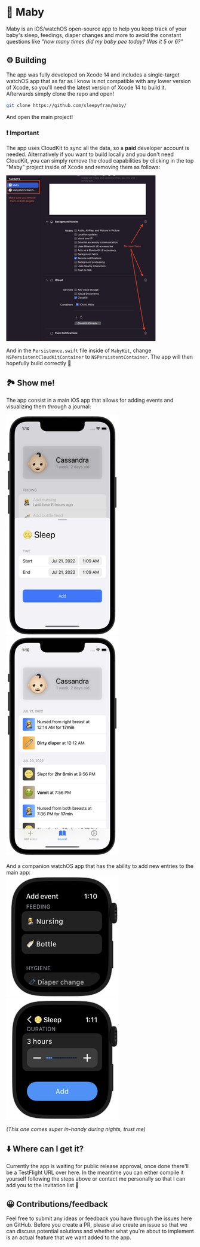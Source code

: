 # 🐣 Maby

Maby is an iOS/watchOS open-source app to help you keep track of your baby's sleep, feedings, diaper changes and more to avoid the constant questions like _"how many times did my baby pee today? Was it 5 or 6?"_

## ⚙️ Building

The app was fully developed on Xcode 14 and includes a single-target watchOS app that as far as I know is not compatible with any lower version of Xcode, so you'll need the latest version of Xcode 14 to build it. Afterwards simply clone the repo and open!

```bash
git clone https://github.com/sleepyfran/maby/
```

And open the main project!

### ❗️ Important

The app uses CloudKit to sync all the data, so a **paid** developer account is needed. Alternatively if you want to build locally and you don't need CloudKit, you can simply remove the cloud capabilities by clicking in the top "Maby" project inside of Xcode and removing them as follows:

<img src="./.github/img/no_cloudkit_instructions.png" width="400">

And in the `Persistence.swift` file inside of `MabyKit`, change `NSPersistentCloudKitContainer` to `NSPersistentContainer`. The app will then hopefully build correctly 🙂

## 🏞 Show me!

The app consist in a main iOS app that allows for adding events and visualizing them through a journal:

<div float="left">
	<img src="./.github/img/ios_add.png" width="300" />
	<img src="./.github/img/ios_journal.png" width="300" />
</div>
</br>
And a companion watchOS app that has the ability to add new entries to the main app:

<div float="left">
	<img src="./.github/img/watchos_add.png" width="300" />
	<img src="./.github/img/watchos_add_detail.png" width="300" />
</div>

_(This one comes super in-handy during nights, trust me)_

## ⬇️ Where can I get it?

Currently the app is waiting for public release approval, once done there'll be a TestFlight URL over here. In the meantime you can either compile it yourself following the steps above or contact me personally so that I can add you to the invitation list 🙂

## 😀 Contributions/feedback

Feel free to submit any ideas or feedback you have through the issues here on GitHub. Before you create a PR, please also create an issue so that we can discuss potential solutions and whether what you're about to implement is an actual feature that we want added to the app.
